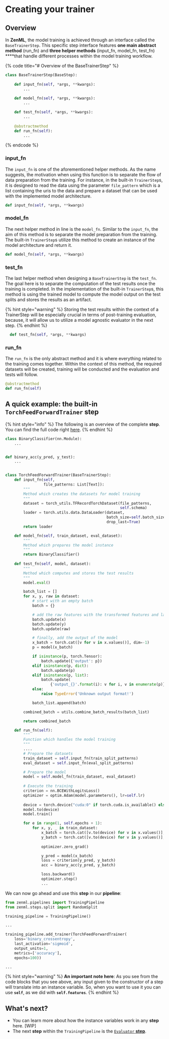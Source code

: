 # Creating your trainer

## Overview

In **ZenML**, the model training is achieved through an interface called the `BaseTrainerStep`. This specific step interface features **one main abstract method** \(run\_fn\) and **three helper methods** \(input\_fn, model\_fn, test\_fn\) ****that handle different processes within the model training workflow.

{% code title="\# Overview of the BaseTrainerStep" %}
```python
class BaseTrainerStep(BaseStep):
    
    def input_fn(self, *args, **kwargs):
        ...
        
    def model_fn(self, *args, **kwargs):
        ...

    def test_fn(self, *args, **kwargs):
        ...
    
    @abstractmethod    
    def run_fn(self):
        ...    
```
{% endcode %}

### input\_fn

The `input_fn` is one of the aforementioned helper methods. As the name suggests, the motivation when using this function is to separate the flow of data preparation from the training. For instance, in the built-in `TrainerStep`s, it is designed to read the data using the parameter `file_pattern` which is a list containing the uris to the data and prepare a dataset that can be used with the implemented model architecture.

```python
def input_fn(self, *args, **kwargs)
```

### model\_fn

The next helper method in line is the `model_fn`. Similar to the `input_fn`, the aim of this method is to separate the model preparation from the training. The built-in `TrainerStep`s utilize this method to create an instance of the model architecture and return it.

```python
def model_fn(self, *args, **kwargs)
```

### test\_fn

The last helper method when designing a `BaseTrainerStep` is the `test_fn`. The goal here is to separate the computation of the test results once the training is completed.  In the implementation of the built-in `TrainerStep`s, this method is using the trained model to compute the model output on the test splits and stores the results as an artifact. 

{% hint style="warning" %}
Storing the test results within the context of a TrainerStep will be especially crucial in terms of post-training evaluation, because, it will allow us to utilize a model agnostic evaluator in the next step.
{% endhint %}

```python
  def test_fn(self, *args, **kwargs)
```

### run\_fn

The `run_fn` is the only abstract method and it is where everything related to the training comes together. Within the context of this method, the required datasets will be created, training will be conducted and the evaluation and tests will follow.

```python
@abstractmethod 
def run_fn(self)
```

## A quick example: the built-in `TorchFeedForwardTrainer` step

{% hint style="info" %}
The following is an overview of the complete **step**. You can find the full code right [here](https://github.com/maiot-io/zenml/blob/main/zenml/steps/trainer/pytorch_trainers/torch_ff_trainer.py,).
{% endhint %}

```python
class BinaryClassifier(nn.Module):
    ...


def binary_acc(y_pred, y_test):
    ...


class TorchFeedForwardTrainer(BaseTrainerStep):
    def input_fn(self,
                 file_patterns: List[Text]):
        """
        Method which creates the datasets for model training
        """
        dataset = torch_utils.TFRecordTorchDataset(file_patterns,
                                                   self.schema)
        loader = torch.utils.data.DataLoader(dataset,
                                             batch_size=self.batch_size,
                                             drop_last=True)
        return loader

    def model_fn(self, train_dataset, eval_dataset):
        """
        Method which prepares the model instance
        """
        return BinaryClassifier()
        
    def test_fn(self, model, dataset):
        """
        Method which computes and stores the test results
        """
        model.eval()

        batch_list = []
        for x, y, raw in dataset:
            # start with an empty batch
            batch = {}

            # add the raw features with the transformed features and labels
            batch.update(x)
            batch.update(y)
            batch.update(raw)

            # finally, add the output of the model
            x_batch = torch.cat([v for v in x.values()], dim=-1)
            p = model(x_batch)

            if isinstance(p, torch.Tensor):
                batch.update({'output': p})
            elif isinstance(p, dict):
                batch.update(p)
            elif isinstance(p, list):
                batch.update(
                    {'output_{}'.format(i): v for i, v in enumerate(p)})
            else:
                raise TypeError('Unknown output format!')

            batch_list.append(batch)

        combined_batch = utils.combine_batch_results(batch_list)

        return combined_batch

    def run_fn(self):
        """
        Function which handles the model training
        """
        ....
        # Prepare the datasets
        train_dataset = self.input_fn(train_split_patterns)
        eval_dataset = self.input_fn(eval_split_patterns)

        # Prepare the model
        model = self.model_fn(train_dataset, eval_dataset)
        
        # Execute the training
        criterion = nn.BCEWithLogitsLoss()
        optimizer = optim.Adam(model.parameters(), lr=self.lr)
        
        device = torch.device("cuda:0" if torch.cuda.is_available() else "cpu")
        model.to(device)
        model.train()

        for e in range(1, self.epochs + 1):
            for x, y, _ in train_dataset:
                x_batch = torch.cat([v.to(device) for v in x.values()], dim=-1)
                y_batch = torch.cat([v.to(device) for v in y.values()], dim=-1)
                
                optimizer.zero_grad()

                y_pred = model(x_batch)
                loss = criterion(y_pred, y_batch)
                acc = binary_acc(y_pred, y_batch)

                loss.backward()
                optimizer.step()                
                ...
```

We can now go ahead and use this **step** in our **pipeline**:

```python
from zenml.pipelines import TrainingPipeline
from zenml.steps.split import RandomSplit

training_pipeline = TrainingPipeline()

...

training_pipeline.add_trainer(TorchFeedForwardTrainer(
    loss='binary_crossentropy',
    last_activation='sigmoid',
    output_units=1,
    metrics=['accuracy'],
    epochs=100))

...
```

{% hint style="warning" %}
**An important note here**: As you see from the code blocks that you see above, any input given to the constructor of a step will translate into an instance variable. So, when you want to use it you can use **`self`**, as we did with **`self.features`**.
{% endhint %}

## What's next?

* You can learn more about how the instance variables work in any **step** here. \[WIP\]
* The next **step** within the `TrainingPipeline` is the [`Evaluator` **step**](evaluator.md).

